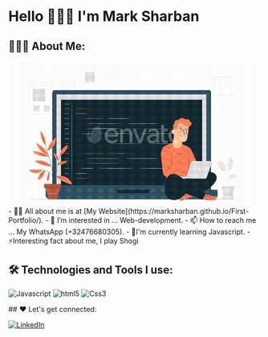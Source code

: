 # Hello 👋👋👋 I'm Mark Sharban
## 👨🏻‍💻 About Me:
<img  src="./watermarked_preview.gif" height="290px" align="right" wight="20px"/>
<p>
- 🙋‍♂️ All about me is at [My Website](https://marksharban.github.io/First-Portfolio/).
- 👀 I’m interested in ... Web-development.
- 📫 How to reach me ... My WhatsApp (+32476680305).
- 🌱I'm currently learning Javascript.
- ⚡Interesting fact about me, I play Shogi
</p>

## 🛠️ Technologies and Tools I use:
<p>
<img alt="Javascript" src="https://img.shields.io/badge/JavaScript-323330?style=for-the-badge&logo=javascript&logoColor=F7DF1E"  height="25px"/>
<img alt="html5" src="https://img.shields.io/badge/HTML5-E34F26?style=for-the-badge&logo=html5&logoColor=white" height="25px"/>
<img alt="Css3" src="https://img.shields.io/badge/CSS3-1572B6?style=for-the-badge&logo=css3&logoColor=white" height="25px"/>
</p>
## ❤️ Let's get connected:
<p>
  <a href="https://www.linkedin.com/in/mark-sharban-b9886a24b/" target="_blank"><img alt="LinkedIn" src="https://img.shields.io/badge/linkedin-%230077B5.svg?&style=for-the-badge&logo=linkedin&logoColor=white"  height="30px"/> 
</p>


